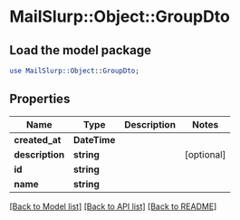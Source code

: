 # MailSlurp::Object::GroupDto

## Load the model package
```perl
use MailSlurp::Object::GroupDto;
```

## Properties
Name | Type | Description | Notes
------------ | ------------- | ------------- | -------------
**created_at** | **DateTime** |  | 
**description** | **string** |  | [optional] 
**id** | **string** |  | 
**name** | **string** |  | 

[[Back to Model list]](../README.md#documentation-for-models) [[Back to API list]](../README.md#documentation-for-api-endpoints) [[Back to README]](../README.md)


